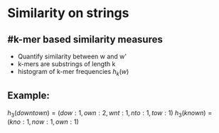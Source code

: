 # Similarity on strings
## #k-mer based similarity measures
- Quantify similarity between w and w'
- k-mers are substrings of length k
- histogram of k-mer frequencies $h_k(w)$

## Example:
$h_3(downtown) = (dow: 1, own: 2, wnt: 1, nto: 1, tow: 1)$
$h_3(known) = (kno: 1, now: 1, own: 1)$
